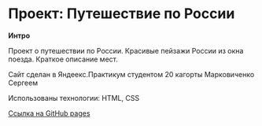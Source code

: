 # Проект: Путешествие по России

**Интро**

Проект о путешествии по России. Красивые пейзажи России из окна поезда. Краткое описание мест. 

Сайт сделан в Яндеекс.Практикум студентом 20 кагорты Марковиченко Сергеем

Использованы технологии: HTML, CSS

[Ссылка на GitHub pages](https://mark22sv.github.io/how-to-learn-plus/)